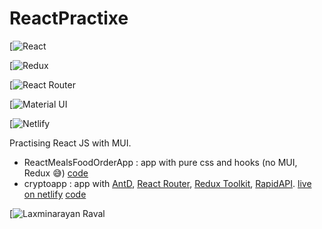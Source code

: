 # ReactPractixe

[![React](https://img.shields.io/badge/React-20232A?style=for-the-badge&logo=react&logoColor=61DAFB)

[![Redux](https://img.shields.io/badge/Redux-593D88?style=for-the-badge&logo=redux&logoColor=white)

[![React Router](https://img.shields.io/badge/React_Router-CA4245?style=for-the-badge&logo=react-router&logoColor=white)

[![Material UI](https://img.shields.io/badge/Material--UI-0081CB?style=for-the-badge&logo=material-ui&logoColor=white)

[![Netlify](https://img.shields.io/badge/Netlify-00C7B7?style=for-the-badge&logo=netlify&logoColor=white)

Practising React JS with MUI.

- ReactMealsFoodOrderApp : app with pure css and hooks (no MUI, Redux 😅) [code](https://github.com/laxminarayanRaval/ReactPractixe/tree/main/ReactMealsFoodOrderApp)
- cryptoapp : app with [AntD](https://ant.design/), [React Router](https://reactrouter.com/), [Redux Toolkit](https://redux-toolkit.js.org/), [RapidAPI](https://rapidapi.com/). [live on netlify](https://lx-crypto-app.netlify.app/) [code](https://github.com/laxminarayanRaval/ReactPractixe/tree/main/cryptoapp)

[![Laxminarayan Raval](https://img.shields.io/github/followers/{laxminarayanRaval}.svg?style=social&label=Follow%20For%20More&maxAge=2592000)
